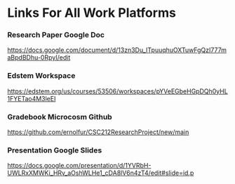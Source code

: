 # Links For All Work Platforms

### Research Paper Google Doc
https://docs.google.com/document/d/13zn3Du_ITpuuqhuOXTuwFgQzI777maBpdBDhu-0RpyI/edit

### Edstem Workspace
https://edstem.org/us/courses/53506/workspaces/pYVeEGbeHGpDQh0yHL1FYETao4M3leEI

### Gradebook Microcosm Github
https://github.com/ernolfur/CSC212ResearchProject/new/main

### Presentation Google Slides
https://docs.google.com/presentation/d/1YVRbH-UWLRxXMWKi_HRv_aOshWLHe1_cDA8lV6n4zT4/edit#slide=id.p


